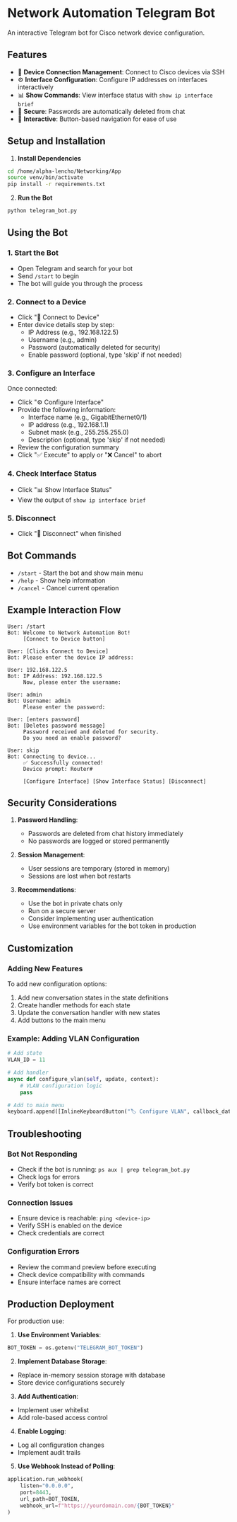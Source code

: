 # Network Automation Telegram Bot

An interactive Telegram bot for Cisco network device configuration.

## Features

- 🔌 **Device Connection Management**: Connect to Cisco devices via SSH
- ⚙️ **Interface Configuration**: Configure IP addresses on interfaces interactively
- 📊 **Show Commands**: View interface status with `show ip interface brief`
- 🔐 **Secure**: Passwords are automatically deleted from chat
- 💬 **Interactive**: Button-based navigation for ease of use

## Setup and Installation

1. **Install Dependencies**
```bash
cd /home/alpha-lencho/Networking/App
source venv/bin/activate
pip install -r requirements.txt
```

2. **Run the Bot**
```bash
python telegram_bot.py
```

## Using the Bot

### 1. Start the Bot
- Open Telegram and search for your bot
- Send `/start` to begin
- The bot will guide you through the process

### 2. Connect to a Device
- Click "🔌 Connect to Device"
- Enter device details step by step:
  - IP Address (e.g., 192.168.122.5)
  - Username (e.g., admin)
  - Password (automatically deleted for security)
  - Enable password (optional, type 'skip' if not needed)

### 3. Configure an Interface
Once connected:
- Click "⚙️ Configure Interface"
- Provide the following information:
  - Interface name (e.g., GigabitEthernet0/1)
  - IP address (e.g., 192.168.1.1)
  - Subnet mask (e.g., 255.255.255.0)
  - Description (optional, type 'skip' if not needed)
- Review the configuration summary
- Click "✅ Execute" to apply or "❌ Cancel" to abort

### 4. Check Interface Status
- Click "📊 Show Interface Status"
- View the output of `show ip interface brief`

### 5. Disconnect
- Click "🔌 Disconnect" when finished

## Bot Commands

- `/start` - Start the bot and show main menu
- `/help` - Show help information
- `/cancel` - Cancel current operation

## Example Interaction Flow

```
User: /start
Bot: Welcome to Network Automation Bot!
     [Connect to Device button]

User: [Clicks Connect to Device]
Bot: Please enter the device IP address:

User: 192.168.122.5
Bot: IP Address: 192.168.122.5
     Now, please enter the username:

User: admin
Bot: Username: admin
     Please enter the password:

User: [enters password]
Bot: [Deletes password message]
     Password received and deleted for security.
     Do you need an enable password?

User: skip
Bot: Connecting to device...
     ✅ Successfully connected!
     Device prompt: Router#
     
     [Configure Interface] [Show Interface Status] [Disconnect]
```

## Security Considerations

1. **Password Handling**: 
   - Passwords are deleted from chat history immediately
   - No passwords are logged or stored permanently
   
2. **Session Management**:
   - User sessions are temporary (stored in memory)
   - Sessions are lost when bot restarts
   
3. **Recommendations**:
   - Use the bot in private chats only
   - Run on a secure server
   - Consider implementing user authentication
   - Use environment variables for the bot token in production

## Customization

### Adding New Features

To add new configuration options:

1. Add new conversation states in the state definitions
2. Create handler methods for each state
3. Update the conversation handler with new states
4. Add buttons to the main menu

### Example: Adding VLAN Configuration

```python
# Add state
VLAN_ID = 11

# Add handler
async def configure_vlan(self, update, context):
    # VLAN configuration logic
    pass

# Add to main menu
keyboard.append([InlineKeyboardButton("🏷️ Configure VLAN", callback_data='configure_vlan')])
```

## Troubleshooting

### Bot Not Responding
- Check if the bot is running: `ps aux | grep telegram_bot.py`
- Check logs for errors
- Verify bot token is correct

### Connection Issues
- Ensure device is reachable: `ping <device-ip>`
- Verify SSH is enabled on the device
- Check credentials are correct

### Configuration Errors
- Review the command preview before executing
- Check device compatibility with commands
- Ensure interface names are correct

## Production Deployment

For production use:

1. **Use Environment Variables**:
```python
BOT_TOKEN = os.getenv("TELEGRAM_BOT_TOKEN")
```

2. **Implement Database Storage**:
- Replace in-memory session storage with database
- Store device configurations securely

3. **Add Authentication**:
- Implement user whitelist
- Add role-based access control

4. **Enable Logging**:
- Log all configuration changes
- Implement audit trails

5. **Use Webhook Instead of Polling**:
```python
application.run_webhook(
    listen="0.0.0.0",
    port=8443,
    url_path=BOT_TOKEN,
    webhook_url=f"https://yourdomain.com/{BOT_TOKEN}"
)
```



